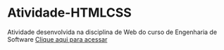 # Atividade-HTMLCSS
Atividade desenvolvida na disciplina de Web do curso de Engenharia de Software
[Clique aqui para acessar](https://jannas3.github.io//)
